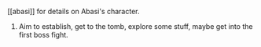 [[abasi]] for details on Abasi's character.

1. Aim to establish, get to the tomb, explore some stuff, maybe get into the first boss fight.
